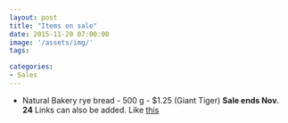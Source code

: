 ```yaml
---
layout: post
title: "Items on sale"
date: 2015-11-20 07:00:00
image: '/assets/img/'
tags:

categories:
- Sales
---
```




- Natural Bakery rye bread - 500 g - $1.25 (Giant Tiger) **Sale ends Nov. 24** Links can also be added. Like [this](http://www.gianttiger.com/category/eflyer.do)



<!-- Links can also be added. Like [this](http://google.ca).-->



